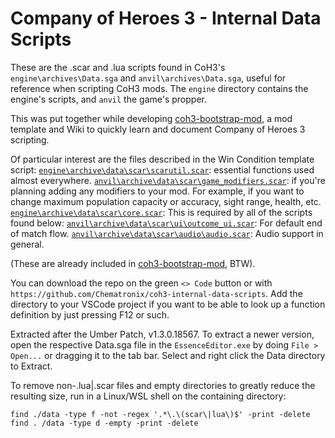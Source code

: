 # Company of Heroes 3 - Internal Data Scripts

These are the .scar and .lua scripts found in CoH3's `engine\archives\Data.sga` and `anvil\archives\Data.sga`, useful for reference when scripting CoH3 mods.  The `engine` directory contains the engine's scripts, and `anvil` the game's propper.

This was put together while developing [coh3-bootstrap-mod](https://github.com/Chematronix/coh3-bootstrap-mod), a mod template and Wiki to quickly learn and document Company of Heroes 3 scripting.

Of particular interest are the files described in the Win Condition template script:
[`engine\archive\data\scar\scarutil.scar`](engine/archive/data/scar/scarutil.scar): essential functions used almost everywhere.
[`anvil\archive\data\scar\game_modifiers.scar`](anvil/archive/data/scar/game_modifiers.scar): if you're planning adding any modifiers to your mod. For example, if you want to change maximum population capacity or accuracy, sight range, health, etc.
[`engine\archive\data\scar\core.scar`](engine/archive/data/scar/core.scar): This is required by all of the scripts found below:
[`anvil\archive\data\scar\ui\outcome_ui.scar`](anvil/archive/data/scar/ui/outcome_ui.scar): For default end of match flow.
[`anvil\archive\data\scar\audio\audio.scar`](anvil/archive/data/scar/audio/audio.scar): Audio support in general.

(These are already included in [coh3-bootstrap-mod](https://github.com/Chematronix/coh3-bootstrap-mod), BTW).

You can download the repo on the green `<> Code` button or with `https://github.com/Chematronix/coh3-internal-data-scripts`. Add the directory to your VSCode project if you want to be able to look up a function definition by just pressing F12 or such.

Extracted after the Umber Patch, v1.3.0.18567.  To extract a newer version, open the respective Data.sga file in the `EssenceEditor.exe` by doing `File > Open...` or dragging it to the tab bar.  Select and right click the Data directory to Extract.

To remove non-.lua|.scar files and empty directories to greatly reduce the resulting size, run in a Linux/WSL shell on the containing directory:
```
find ./data -type f -not -regex '.*\.\(scar\|lua\)$' -print -delete
find . /data -type d -empty -print -delete
```